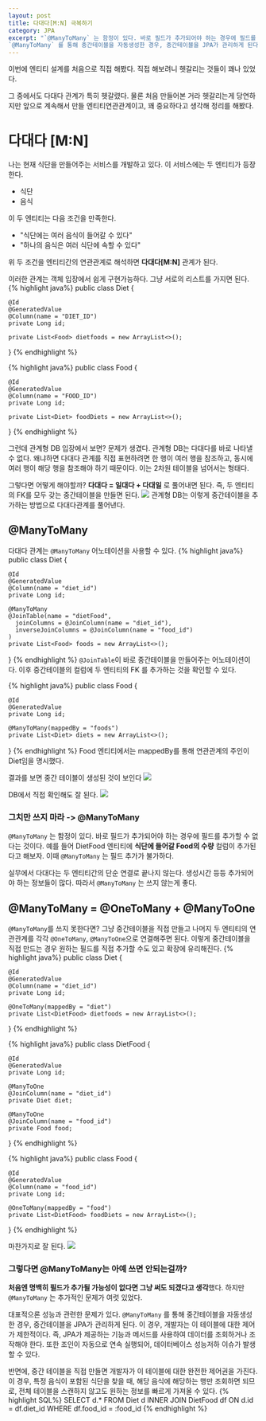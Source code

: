 ```yaml
---
layout: post
title: 다대다[M:N] 극복하기
category: JPA
excerpt: "`@ManyToMany` 는 함정이 있다. 바로 필드가 추가되어야 하는 경우에 필드를 추가할 수 없다는 것이다. 따라서 `@ManyToMany` 는 쓰지 않는게 좋다. 그렇다면 @ManyToMany는 아예 쓰면 안되는걸까? 처음엔 명백히 필드가 추가될 가능성이 없다면 그냥 써도 되겠다고 생각했다. 하지만 `@ManyToMany` 는 추가적인 문제가 여럿 있었다.대표적으론 성능과 관련한 문제가 있다. 
`@ManyToMany` 를 통해 중간테이블을 자동생성한 경우, 중간테이블을 JPA가 관리하게 된다."
---
```


이번에 엔티티 설계를 처음으로 직접 해봤다. 직접 해보려니 헷갈리는 것들이 꽤나 있었다. 

그 중에서도 다대다 관계가 특히 헷갈렸다. 물론 처음 만들어본 거라 헷갈리는게 당연하지만 앞으로 계속해서 만들 엔티티연관관계이고, 꽤 중요하다고 생각해 정리를 해봤다. 

# 다대다 [M:N]
나는 현재 식단을 만들어주는 서비스를 개발하고 있다. 이 서비스에는 두 엔티티가 등장한다. 

- 식단
- 음식

이 두 엔티티는 다음 조건을 만족한다. 
- "식단에는 여러 음식이 들어갈 수 있다" 
- "하나의 음식은 여러 식단에 속할 수 있다"

위 두 조건을 엔티티간의 연관관계로 해석하면 **다대다\[M:N]** 관계가 된다.

이러한 관계는 객체 입장에서 쉽게 구현가능하다. 그냥 서로의 리스트를 가지면 된다.
{% highlight java%}
public class Diet {  
  
	@Id  
	@GeneratedValue  
	@Column(name = "DIET_ID")  
	private Long id;  
	  
	private List<Food> dietfoods = new ArrayList<>();
}
{% endhighlight %}

{% highlight java%}
public class Food {  
	  
	@Id  
	@GeneratedValue  
	@Column(name = "FOOD_ID")
	private Long id;  
	  
	private List<Diet> foodDiets = new ArrayList<>();
}
{% endhighlight %}

그런데 관계형 DB 입장에서 보면? 문제가 생겼다. 관계형 DB는 다대다를 바로 나타낼 수 없다. 왜냐하면 다대다 관계를 직접 표현하려면 한 행이 여러 행을 참조하고, 동시에 여러 행이 해당 행을 참조해야 하기 때문이다. 이는 2차원 테이블을 넘어서는 형태다.

그렇다면 어떻게 해야할까? **다대다 = 일대다 + 다대일** 로 풀어내면 된다. 즉, 두 엔티티의 FK를 모두 갖는 중간테이블을 만들면 된다. 
![](https://i.imgur.com/z5V0AzZ.png)
관계형 DB는 이렇게 중간테이블을 추가하는 방법으로 다대다관계를 풀어낸다.
## @ManyToMany
다대다 관계는 `@ManyToMany` 어노테이션을 사용할 수 있다. 
{% highlight java%}
public class Diet {  
  
	@Id  
	@GeneratedValue  
	@Column(name = "diet_id")  
	private Long id;  
	  
	@ManyToMany  
	@JoinTable(name = "dietFood",  
	  joinColumns = @JoinColumn(name = "diet_id"),  
	  inverseJoinColumns = @JoinColumn(name = "food_id")  
	)  
	private List<Food> foods = new ArrayList<>();
}
{% endhighlight %}
`@JoinTable`이 바로 중간테이블을 만들어주는 어노테이션이다. 이후 중간테이블의 컬럼에 두 엔티티의 FK 를 추가하는 것을 확인할 수 있다.

{% highlight java%}
public class Food {  
  
	@Id  
	@GeneratedValue  
	private Long id;  
	  
	@ManyToMany(mappedBy = "foods")  
	private List<Diet> diets = new ArrayList<>();  
}
{% endhighlight %}
Food 엔티티에서는 mappedBy를 통해 연관관계의 주인이 Diet임을 명시했다. 

결과를 보면 중간 테이블이 생성된 것이 보인다
![](https://i.imgur.com/vAKA0vT.png)

DB에서 직접 확인해도 잘 된다.
![](https://i.imgur.com/4KWhTE3.png)

### 그치만 쓰지 마라 -> @ManyToMany
`@ManyToMany` 는 함정이 있다. 바로 필드가 추가되어야 하는 경우에 필드를 추가할 수 없다는 것이다. 예를 들어 DietFood 엔티티에 **식단에 들어갈 Food의 수량** 컬럼이 추가된다고 해보자. 이때 `@ManyToMany` 는 필드 추가가 불가하다.

실무에서 다대다는 두 엔티티간의 단순 연결로 끝나지 않는다. 생성시간 등등 추가되어야 하는 정보들이 많다. 따라서 `@ManyToMany` 는 쓰지 않는게 좋다. 

## @ManyToMany = @OneToMany + @ManyToOne
`@ManyToMany`를 쓰지 못한다면? 그냥 중간테이블을 직접 만들고 나머지 두 엔티티의 연관관계를 각각 `@OneToMany`, `@ManyToOne`으로 연결해주면 된다. 이렇게 중간테이블을 직접 만드는 경우 원하는 필드를 직접 추가할 수도 있고 확장에 유리해진다.
{% highlight java%}
public class Diet {  
	  
	@Id  
	@GeneratedValue  
	@Column(name = "diet_id")  
	private Long id;  
	
	@OneToMany(mappedBy = "diet")  
	private List<DietFood> dietfoods = new ArrayList<>();
}
{% endhighlight %}

{% highlight java%}
public class DietFood {  
  
	@Id  
	@GeneratedValue  
	private Long id;  
	  
	@ManyToOne  
	@JoinColumn(name = "diet_id")  
	private Diet diet;  
	  
	@ManyToOne  
	@JoinColumn(name = "food_id")  
	private Food food;  
}
{% endhighlight %}

{% highlight java%}
public class Food {  
  
	@Id  
	@GeneratedValue  
	@Column(name = "food_id")
	private Long id;  
	  
	@OneToMany(mappedBy = "food")  
	private List<DietFood> foodDiets = new ArrayList<>();
}
{% endhighlight %}

마찬가지로 잘 된다.
![](https://i.imgur.com/vCmQ1va.png)

### 그렇다면 @ManyToMany는 아예 쓰면 안되는걸까?
**처음엔 명백히 필드가 추가될 가능성이 없다면 그냥 써도 되겠다고 생각**했다. 하지만 `@ManyToMany` 는 추가적인 문제가 여럿 있었다.

대표적으론 성능과 관련한 문제가 있다. 
`@ManyToMany` 를 통해 중간테이블을 자동생성한 경우, 중간테이블을 JPA가 관리하게 된다. 이 경우, 개발자는 이 테이블에 대한 제어가 제한적이다. 즉, JPA가 제공하는 기능과 메서드를 사용하여 데이터를 조회하거나 조작해야 한다. 또한 조인이 자동으로 연속 실행되어, 데이터베이스 성능저하 이슈가 발생할 수 있다.

반면에, 중간 테이블을 직접 만들면 개발자가 이 테이블에 대한 완전한 제어권을 가진다. 이 경우, 특정 음식이 포함된 식단을 찾을 때, 해당 음식에 해당하는 행만 조회하면 되므로, 전체 테이블을 스캔하지 않고도 원하는 정보를 빠르게 가져올 수 있다. 
{% highlight SQL%}
SELECT d.*
FROM Diet d
INNER JOIN DietFood df ON d.id = df.diet_id 
WHERE df.food_id = :food_id
{% endhighlight %}


